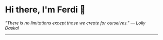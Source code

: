 <h1>Hi there, I'm Ferdi 👋</h1>

<p><em>
  "There is no limitations except those we create for ourselves." — Lolly Daskal
</em></p>

---
